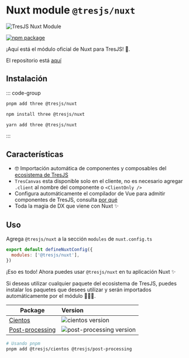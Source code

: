 # Nuxt module `@tresjs/nuxt`

![TresJS Nuxt Module](/nuxt-stones.png)

<a href="https://www.npmjs.com/package/@tresjs/nuxt"><img src="https://img.shields.io/npm/v/@tresjs/nuxt/latest?color=%2382DBCA" alt="npm package"></a>

¡Aquí está el módulo oficial de Nuxt para TresJS! 🎉.

El repositorio está [aquí](https://github.com/Tresjs/nuxt)

## Instalación

::: code-group

```bash [pnpm]
pnpm add three @tresjs/nuxt
```

```bash [npm]
npm install three @tresjs/nuxt
```

```bash [yarn]
yarn add three @tresjs/nuxt
```

:::

## Características

- 🤓 Importación automática de componentes y composables del [ecosistema de TresJS](https://github.com/orgs/Tresjs/repositories)
- `TresCanvas` esta disponible solo en el cliente, no es necesario agregar `.client` al nombre del componente o `<ClientOnly />`
- Configura automáticamente el compilador de Vue para admitir componentes de TresJS, consulta [por qué](/guide/troubleshooting)
- Toda la magia de DX que viene con Nuxt ✨

## Uso

Agrega `@tresjs/nuxt` a la sección `modules` de `nuxt.config.ts`

```js [nuxt.config.ts]
export default defineNuxtConfig({
  modules: ['@tresjs/nuxt'],
})
```

¡Eso es todo! Ahora puedes usar `@tresjs/nuxt` en tu aplicación Nuxt ✨

Si deseas utilizar cualquier paquete del ecosistema de TresJS, puedes instalar los paquetes que desees utilizar y serán importados automáticamente por el módulo 🧙🏼‍♂️.

| Package                     | Version                                                                                            |
| --------------------------- | :------------------------------------------------------------------------------------------------- |
| [Cientos](https://github.com/Tresjs/cientos) | ![cientos version](https://img.shields.io/npm/v/@tresjs/cientos/latest.svg?label=%20&color=%23f19b00) |
| [Post-processing](https://github.com/Tresjs/post-processing) | ![post-processing version](https://img.shields.io/npm/v/@tresjs/post-processing/latest.svg?label=%20&color=ff69b4) |

```bash
# Usando pnpm
pnpm add @tresjs/cientos @tresjs/post-processing
```
